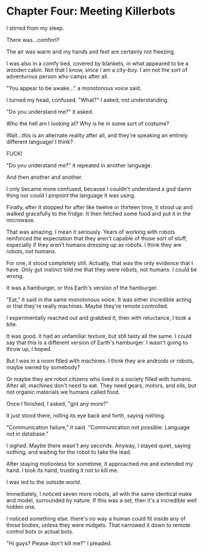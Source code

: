 # **Chapter Four: Meeting Killerbots**

I stirred from my sleep.

There was...comfort?

The air was warm and my hands and feet are certainly not freezing.

I was also in a comfy bed, covered by blankets, in what appeared to be a wooden cabin. Not that I know, since I am a city-boy. I am not the sort of adventurous person who camps after all.

"You appear to be awake..." a monotonous voice said.

I turned my head, confused. "What?" I asked, not understanding.

"Do you understand me?" it asked.

Who the hell am I looking at? Why is he in some sort of costume?

Wait...this is an alternate reality after all, and they're speaking an entirely different language! I think?

FUCK!

"Do you understand me?" it repeated in another language.

And then another and another.

I only became more confused, because I couldn't understand a god damn thing nor could I pinpoint the language it was using.

Finally, after it stopped for after like twelve or thirteen time, it stood up and walked gracefully to the fridge. It then fetched some food and put it in the microwave.

That was amazing. I mean it seriously. Years of working with robots reinforced the expectation that they aren't capable of those sort of stuff, especially if they aren't humans dressing up as robots. I think they are robots, not humans.

For one, it stood completely still. Actually, that was the only evidence that I have. Only gut instinct told me that they were robots, not humans. I could be wrong.

It was a hamburger, or this Earth's version of the hamburger.

"Eat," it said in the same monotonous voice. It was either incredible acting or that they're really machines. Maybe they're remote controlled.

I experimentally reached out and grabbed it, then with reluctance, I took a bite.

It was good. It had an unfamiliar texture, but still tasty all the same. I could say that this is a different version of Earth's hamburger. I wasn't going to throw up, I hoped.

But I was in a room filled with machines. I think they are androids or robots, maybe owned by somebody?

Or maybe they are robot citizens who lived in a society filled with humans. After all, machines don't need to eat. They need gears, motors, and oils, but not organic materials we humans called food.

Once I finished, I asked, "got any more?"

It just stood there, rolling its eye back and forth, saying nothing.

"Communication failure," it said. "Communication not possible. Language not in database."

I sighed. Maybe there wasn't any seconds. Anyway, I stayed quiet, saying nothing, and waiting for the robot to take the lead.

After staying motionless for sometime, it approached me and extended my hand. I took its hand, trusting it not to kill me.

I was led to the outside world.

Immediately, I noticed seven more robots, all with the same identical make and model, surrounded by nature. If this was a set, then it's a incredible well hidden one.

I noticed something else. there's no way a human could fit inside any of those bodies, unless they were midgets. That narrowed it down to remote control bots or actual bots.

"Hi guys? Please don't kill me?" I pleaded.
